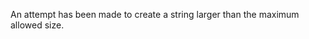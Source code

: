 
An attempt has been made to create a string larger than the maximum allowed
size.

























































